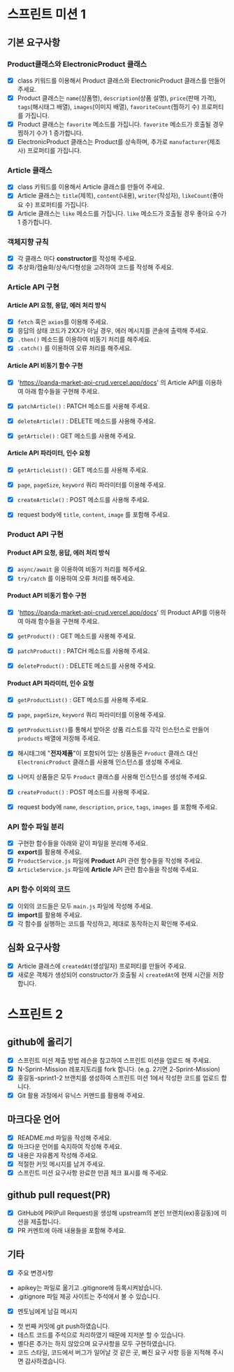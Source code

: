 # 스프린트 미션 1
## 기본 요구사항

### Product클래스와 ElectronicProduct 클래스
- [x] class 키워드를 이용해서 Product 클래스와 ElectronicProduct 클래스를 만들어 주세요.
- [x] Product 클래스는 `name`(상품명), `description`(상품 설명), `price`(판매 가격), `tags`(해시태그 배열), `images`(이미지 배열), `favoriteCount`(찜하기 수) 프로퍼티를 가집니다.
- [x] Product 클래스는 `favorite` 메소드를 가집니다. `favorite` 메소드가 호출될 경우 찜하기 수가 1 증가합니다.
- [x] ElectronicProduct 클래스는 Product를 상속하며, 추가로 `manufacturer`(제조사) 프로퍼티를 가집니다.

### Article 클래스
- [x] class 키워드를 이용해서 Article 클래스를 만들어 주세요.
- [x] Article 클래스는 `title`(제목), `content`(내용), `writer`(작성자), `likeCount`(좋아요 수) 프로퍼티를 가집니다.
- [x] Article 클래스는 `like` 메소드를 가집니다. `like` 메소드가 호출될 경우 좋아요 수가 1 증가합니다.

### 객체지향 규칙
- [x] 각 클래스 마다 **constructor**를 작성해 주세요.
- [x] 추상화/캡슐화/상속/다형성을 고려하여 코드를 작성해 주세요.

### Article API 구현

#### Article API 요청, 응답, 에러 처리 방식
- [x] `fetch` 혹은 `axios`를 이용해 주세요.
- [x] 응답의 상태 코드가 2XX가 아닐 경우, 에러 메시지를 콘솔에 출력해 주세요.
- [x] `.then()` 메소드를 이용하여 비동기 처리를 해주세요.
- [x] `.catch()` 를 이용하여 오류 처리를 해주세요.

#### Article API 비동기 함수 구현
- [x] 'https://panda-market-api-crud.vercel.app/docs' 의 Article API를 이용하여 아래 함수들을 구현해 주세요.

- [x] `patchArticle()` : PATCH 메소드를 사용해 주세요.
- [x] `deleteArticle()` : DELETE 메소드를 사용해 주세요.
- [x] `getArticle()` : GET 메소드를 사용해 주세요.

#### Article API 파라미터, 인수 요청
- [x] `getArticleList()` : GET 메소드를 사용해 주세요.
- [x] `page`, `pageSize`, `keyword` 쿼리 파라미터를 이용해 주세요.

- [x] `createArticle()` : POST 메소드를 사용해 주세요.
- [x] request body에 `title`, `content`, `image` 를 포함해 주세요.

### Product API 구현

#### Product API 요청, 응답, 에러 처리 방식
- [x] `async/await` 을 이용하여 비동기 처리를 해주세요.
- [x] `try/catch` 를 이용하여 오류 처리를 해주세요.

#### Product API 비동기 함수 구현
- [x] 'https://panda-market-api-crud.vercel.app/docs' 의 Product API를 이용하여 아래 함수들을 구현해 주세요.

- [x] `getProduct()` : GET 메소드를 사용해 주세요.
- [x] `patchProduct()` : PATCH 메소드를 사용해 주세요.
- [x] `deleteProduct()` : DELETE 메소드를 사용해 주세요.

#### Product API 파라미터, 인수 요청
- [x] `getProductList()` : GET 메소드를 사용해 주세요.
- [x] `page`, `pageSize`, `keyword` 쿼리 파라미터를 이용해 주세요.
- [x] `getProductList()`를 통해서 받아온 상품 리스트를 각각 인스턴스로 만들어 `products` 배열에 저장해 주세요.
- [x] 해시태그에 "**전자제품**"이 포함되어 있는 상품들은 `Product` 클래스 대신 `ElectronicProduct` 클래스를 사용해 인스턴스를 생성해 주세요.
- [x] 나머지 상품들은 모두 `Product` 클래스를 사용해 인스턴스를 생성해 주세요.

- [x] `createProduct()` : POST 메소드를 사용해 주세요.
- [x] request body에 `name`, `description`, `price`, `tags`, `images` 를 포함해 주세요.

### API 함수 파일 분리
- [x] 구현한 함수들을 아래와 같이 파일을 분리해 주세요.
- [x] **export**를 활용해 주세요.
- [x] `ProductService.js` 파일에 **Product** API 관련 함수들을 작성해 주세요.
- [x] `ArticleService.js` 파일에 **Article** API 관련 함수들을 작성해 주세요.

### API 함수 이외의 코드
- [x] 이외의 코드들은 모두 `main.js` 파일에 작성해 주세요.
- [x] **import**를 활용해 주세요.
- [x] 각 함수를 실행하는 코드를 작성하고, 제대로 동작하는지 확인해 주세요.

## 심화 요구사항
- [x] Article 클래스에 `createdAt`(생성일자) 프로퍼티를 만들어 주세요.
- [x] 새로운 객체가 생성되어 constructor가 호출될 시 `createdAt`에 현재 시간을 저장합니다.

# 스프린트 2
## github에 올리기
- [x] 스프린트 미션 제출 방법 레슨을 참고하여 스프린트 미션을 업로드 해 주세요.
- [x] N-Sprint-Mission 레포지토리를 fork 합니다. (e.g. 2기면 2-Sprint-Mission)
- [x] 홍길동-sprint1-2 브랜치를 생성하여 스프린트 미션 1에서 작성한 코드를 업로드 합니다.
- [x] Git 활용 과정에서 유닉스 커맨드를 활용해 주세요.

## 마크다운 언어
- [x] README.md 파일을 작성해 주세요.
- [x] 마크다운 언어를 숙지하여 작성해 주세요.
- [x] 내용은 자유롭게 작성해 주세요.
- [x] 적절한 커밋 메시지를 남겨 주세요.
- [x] 스프린트 미션 요구사항 완료한 만큼 체크 표시를 해 주세요.

## github pull request(PR)
- [x]  GitHub에 PR(Pull Request)을 생성해 upstream의 본인 브랜치(ex)홍길동)에 미션을 제출합니다.
- [x]  PR 커멘트에 아래 내용들을 포함해 주세요.

## 기타
- [x]  주요 변경사항
* apikey는 파일로 옮기고 .gitignore에 등록시켜놨습니다.
* .gitignore 파일 제공 사이트는 주석에서 볼 수 있습니다.

- [x]  멘토님에게 남길 메시지
* 첫 번째 커밋에 git push하였습니다.
* 테스트 코드를 주석으로 처리하였기 때문에 지저분 할 수 있습니다.
* 별다른 추가는 하지 않았으며 요구사항을 모두 구현하였습니다.
* 코드 스타일, 코드에서 버그가 일어날 것 같은 곳, 빠진 요구 사항 등을 지적해 주시면 감사하겠습니다.